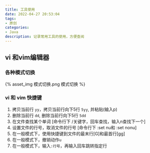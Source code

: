 ```yaml
---
title: 工具使用
date: 2022-04-27 20:53:04
tags:
- 原创
categories:
- Java
description: 记录常用工具的使用，方便查阅
---
```


## vi 和vim编辑器

### 各种模式切换

{% asset_img 模式切换.png 模式切换 %}

### vi 和 vim 快捷键

1. 拷贝当前行 `yy`，拷贝当前行向下5行 `5yy`, 并粘贴(输入p)
2. 删除当前行 `dd`, 删除当前行向下5行 `5dd`
3. 在文件查找某个单词 [命令行下 /关键字，回车查找，输入n查找下一个]
4. 设置文件的行号，取消文件的行号 [命令行下 :set nu和 :set nonu]
5. 在一般模式下，使用快捷键到文件的最末行[G]和最首行[gg]
6. 在一般模式下，撤销动作`u`
7. 在一般模式下，输入`:行号`，再输入回车跳转指定行